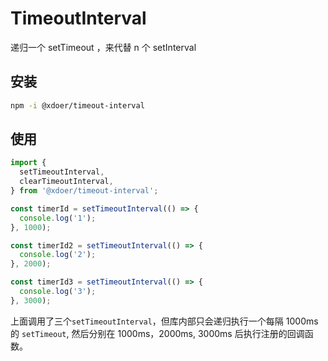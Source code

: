 # TimeoutInterval

递归一个 setTimeout ，来代替 n 个 setInterval

## 安装

```bash
npm -i @xdoer/timeout-interval
```

## 使用

```ts
import {
  setTimeoutInterval,
  clearTimeoutInterval,
} from '@xdoer/timeout-interval';

const timerId = setTimeoutInterval(() => {
  console.log('1');
}, 1000);

const timerId2 = setTimeoutInterval(() => {
  console.log('2');
}, 2000);

const timerId3 = setTimeoutInterval(() => {
  console.log('3');
}, 3000);
```

上面调用了三个`setTimeoutInterval`，但库内部只会递归执行一个每隔 1000ms 的 `setTimeout`, 然后分别在 1000ms，2000ms, 3000ms 后执行注册的回调函数。
